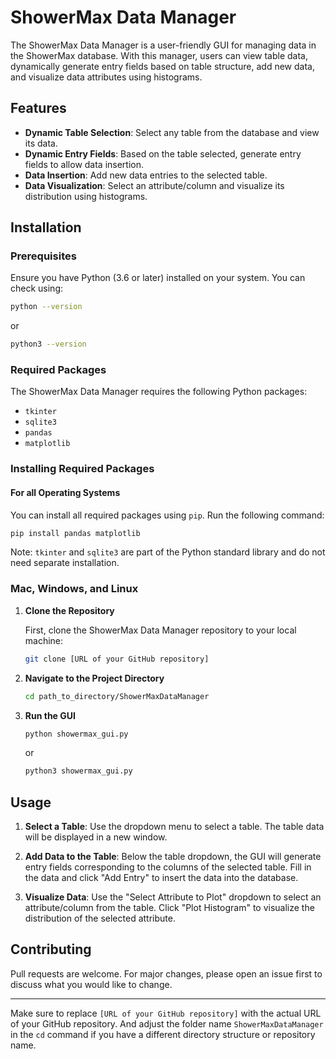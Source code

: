 
# ShowerMax Data Manager

The ShowerMax Data Manager is a user-friendly GUI for managing data in the ShowerMax database. With this manager, users can view table data, dynamically generate entry fields based on table structure, add new data, and visualize data attributes using histograms.

## Features

- **Dynamic Table Selection**: Select any table from the database and view its data.
- **Dynamic Entry Fields**: Based on the table selected, generate entry fields to allow data insertion.
- **Data Insertion**: Add new data entries to the selected table.
- **Data Visualization**: Select an attribute/column and visualize its distribution using histograms.

## Installation

### Prerequisites

Ensure you have Python (3.6 or later) installed on your system. You can check using:

```bash
python --version
```

or 

```bash
python3 --version
```

### Required Packages

The ShowerMax Data Manager requires the following Python packages:

- `tkinter`
- `sqlite3`
- `pandas`
- `matplotlib`

### Installing Required Packages

#### For all Operating Systems

You can install all required packages using `pip`. Run the following command:

```bash
pip install pandas matplotlib
```

Note: `tkinter` and `sqlite3` are part of the Python standard library and do not need separate installation.

### Mac, Windows, and Linux

1. **Clone the Repository**

   First, clone the ShowerMax Data Manager repository to your local machine:

   ```bash
   git clone [URL of your GitHub repository]
   ```

2. **Navigate to the Project Directory**

   ```bash
   cd path_to_directory/ShowerMaxDataManager
   ```

3. **Run the GUI**

   ```bash
   python showermax_gui.py
   ```

   or

   ```bash
   python3 showermax_gui.py
   ```

## Usage

1. **Select a Table**: Use the dropdown menu to select a table. The table data will be displayed in a new window.

2. **Add Data to the Table**: Below the table dropdown, the GUI will generate entry fields corresponding to the columns of the selected table. Fill in the data and click "Add Entry" to insert the data into the database.

3. **Visualize Data**: Use the "Select Attribute to Plot" dropdown to select an attribute/column from the table. Click "Plot Histogram" to visualize the distribution of the selected attribute.

## Contributing

Pull requests are welcome. For major changes, please open an issue first to discuss what you would like to change.

---

Make sure to replace `[URL of your GitHub repository]` with the actual URL of your GitHub repository. And adjust the folder name `ShowerMaxDataManager` in the `cd` command if you have a different directory structure or repository name.
